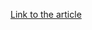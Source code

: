 [Link to the article](https://thehackernews.com/2025/09/solarwinds-releases-hotfix-for-critical.html)
